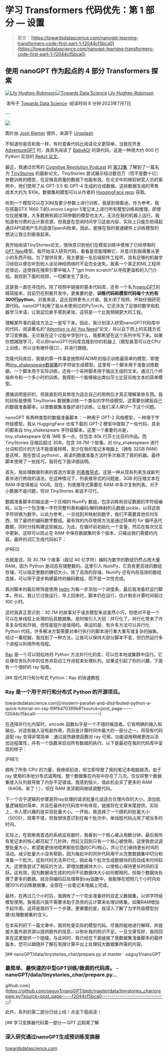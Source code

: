 # 学习 Transformers 代码优先：第 1 部分 — 设置

> 原文：[https://towardsdatascience.com/nanogpt-learning-transformers-code-first-part-1-f2044cf5bca0](https://towardsdatascience.com/nanogpt-learning-transformers-code-first-part-1-f2044cf5bca0)

## 使用 nanoGPT 作为起点的 4 部分 Transformers 探索

[](https://medium.com/@oaguy1?source=post_page-----f2044cf5bca0--------------------------------)[![Lily Hughes-Robinson](../Images/b610721a40e274e7fb81418395314ae3.png)](https://medium.com/@oaguy1?source=post_page-----f2044cf5bca0--------------------------------)[](https://towardsdatascience.com/?source=post_page-----f2044cf5bca0--------------------------------)[![Towards Data Science](../Images/a6ff2676ffcc0c7aad8aaf1d79379785.png)](https://towardsdatascience.com/?source=post_page-----f2044cf5bca0--------------------------------) [Lily Hughes-Robinson](https://medium.com/@oaguy1?source=post_page-----f2044cf5bca0--------------------------------)

·发布于 [Towards Data Science](https://towardsdatascience.com/?source=post_page-----f2044cf5bca0--------------------------------) ·阅读时间 8 分钟·2023年7月7日

--

![](../Images/dfca366786f1d736d9f6aebbeedc4b65.png)

图片由 [Josh Riemer](https://unsplash.com/@joshriemer?utm_source=medium&utm_medium=referral) 提供，来源于 [Unsplash](https://unsplash.com/?utm_source=medium&utm_medium=referral)

不知道你是否和我一样，有时查看代码比阅读论文更简单。当我在开发 [AdventureGPT](https://github.com/oaguy1/AdventureGPT) 时，我首先阅读了 [BabyAGI](https://github.com/yoheinakajima/babyagi) 的源代码，这是一种用大约 600 行 Python 实现的 [ReAct 论文](https://arxiv.org/abs/2210.03629)。

最近，我通过优秀的 [Cognitive Revolution Podcast](https://www.cognitiverevolution.ai/) 的 [第33集](https://www.cognitiverevolution.ai/e33-the-tiny-model-revolution-with-ronen-eldan-and-yuanzhi-li-of-microsoft-research/) 了解到了一篇名为 [TinyStories](https://arxiv.org/abs/2305.07759) 的最新论文。TinyStories 尝试展示经过数百万（而不是数十亿）参数训练的模型，在足够高质量的数据下也能有效。在论文中的微软研究人员的案例中，他们使用了从 GPT-3.5 和 GPT-4 生成的合成数据，这些数据生成的零售成本大约为 $10k。数据集和模型可以从作者的 [HuggingFace repo](https://huggingface.co/roneneldan) 获取。

听到一个模型可以在30M及更少参数上进行训练，我感到很着迷。作为参考，我在搭载GTX 1660 Ti的Lenovo Legion 5笔记本上进行所有模型训练和推理。即使仅仅是推理，大多数拥有超过3B参数的模型也太大，无法在我的机器上运行。我知道有付费的云计算资源，但我是在空闲时间学习这些内容，实际上只能负担得起通过API调用产生的适度OpenAI账单。因此，能够在我的普通硬件上训练模型的想法让我立刻振奋起来。

我开始阅读TinyStories论文，很快意识到他们在模型训练中使用了已经停用的[GPT Neo](https://github.com/EleutherAI/gpt-neo)模型。我开始深入研究代码，看看是否能理解它，并意识到我需要从更小的东西开始。为了提供背景，我主要是一名后端软件工程师，具有足够的机器学习经验以便在听到别人谈论神经网络时不会完全迷失。我离一个真正的ML工程师还很远，这使我在搜索引擎中输入了“gpt from scratch”以寻找更温和的入门介绍。我找到下面的视频，一切都发生了变化。

这是我一直在寻找的。除了视频中链接的基本代码库，还有一个名为[nanoGPT](https://github.com/karpathy/nanoGPT)的精简版本，目前仍在积极开发中。更重要的是，**训练代码和模型代码每个大约有300行python**。对我来说，这比视频更令人兴奋。我关闭了视频，开始仔细研究源代码。nanoGPT利用了我从未使用过的PyTorch。它还涉及了足够的数学和机器学习术语，让我这位新手感到紧张。这将是一个比我预期更大的工程。

理解某件事的最佳方法之一是写下来。因此，我计划深入研究nanoGPT代码库中的代码，阅读著名的“[Attention is All You Need](https://arxiv.org/abs/1706.03762)”论文，并以自下而上的实践方式学习变换器。无论我在这个过程中学到什么，我都希望在这个系列中写下来。如果你想跟随学习，可以将nanoGPT代码库克隆到你的机器上（模型甚至可以在CPU上训练，所以没有硬件借口），并进行跟随。

克隆代码库后，我做的第一件事是按照README的指示训练最简单的模型，即使用[tiny_shakespeare数据集](https://huggingface.co/datasets/tiny_shakespeare)的字符级生成模型。这里有一个脚本用于准备训练数据，一个脚本用于实际训练，还有一个采样脚本用于输出生成的文本。通过几个终端命令和一个多小时的训练，我得到一个能够输出类似莎士比亚风格文本的简单模型。

遵循说明是好的，但我直到将其修改为适合自己的用例后才真正理解某些东西。我的目标是使用 TinyStories 数据集训练一个类似的字符级模型。这需要创建我自己的数据准备脚本，以使数据集准备好进行训练。让我们*深入探讨*一下这个问题。

nanoGPT 有两种类型的数据准备脚本：一种用于 GPT-2 风格模型，一种用于字符级模型。我从 HuggingFace 仓库下载的 GPT-2 模型中提取了一些代码，其余的都来自 tiny_shakespeare 字符级脚本。这里一个重要的点是，tiny_shakespeare 仅有 1MB 多一点，仅包含 40k 行莎士比亚的作品。而 TinyStories 压缩后超过 3GB，包含 39.7M 个故事。对 tiny_shakespeare 进行分词和切片的方法不能直接转移，至少在我的笔记本电脑上（拥有 32GB RAM）是这样。我在尝试 pythonic、易读的数据准备方法时多次崩溃了我的机器。最终脚本使用了一些技巧，我将在下面详细说明。

首先，我处理数据列表的首选方案是 [列表推导式](https://realpython.com/list-comprehension-python/)，这是一种从现有列表生成新列表并进行修改的语法。在这种情况下，列表推导式的问题是，3GB 的压缩文本在 RAM 中变得接近 10GB。现在，列表推导式需要在 RAM 中多次复制列表。对于小数据不是问题，但对 TinyStories 来说不可行。

数据准备脚本的输出是一个压缩的 NumPy 数组，包含训练和验证数据的字符级编码，以及一个包含唯一字符完整列表和编码/解码映射的元数据 pickle，以将这些字符转换为数字。以此为参考，一旦找到并映射到数字，我们不需要其他任何东西，除了最终的编码数字数组。最有效的内存使用方法是通过简单的 for 循环迭代数据，同时分段构建这些输出。为此，在循环前初始化一个变量，然后在每次交互中更新。这样可以防止在 RAM 中保存数据集的多个版本，只输出我们需要的内容。最终的词汇生成代码如下：

[PRE0]

也就是说，将 30.7M 个故事（超过 40 亿字符）编码为数字的数组仍然占用大量 RAM，因为 Python 是动态存储整数的。这里引入 NumPy，它具有更高效的数组存储，可以指定整数的确切大小。除了高效的存储，NumPy 还有内存高效的数组连接，可以用于逐步构建最终的编码数组，而不是一次性完成。

我对脚本的最后修饰是使用 [tqdm](https://pypi.org/project/tqdm/) 为每一步添加一个进度条，最后我准备好运行脚本。所以，我让它过夜运行，早上回来时，脚本仍在运行，估计剩余计算时间超过 100 小时。

这时我真正意识到：30.7M 的故事对于语言模型来说虽然小巧，但绝对不是一个可以在单线程上处理的玩具数据集。是时候引入大招：并行化了。并行化带来了许多复杂性和开销，但性能提升是值得的。幸运的是，有许多方法可以并行化 Python 代码。许多解决方案需要对串行执行的脚本进行重大重写或复杂的抽象。经过一番挖掘，我找到了一种方法，让我可以保持大部分脚本不变，但仍然运行多个进程以利用所有线程。

[Ray](https://www.ray.io) 是一个可以轻松地将 Python 方法并行化的库，可以在本地或集群中运行。它处理任务队列中的任务并启动工作进程来处理队列。如果这引起了你的兴趣，下面有一个很好的 ray 指南。

[](/modern-parallel-and-distributed-python-a-quick-tutorial-on-ray-99f8d70369b8?source=post_page-----f2044cf5bca0--------------------------------) [## 现代并行和分布式 Python：Ray 的快速教程

### Ray 是一个用于并行和分布式 Python 的开源项目。

towardsdatascience.com](/modern-parallel-and-distributed-python-a-quick-tutorial-on-ray-99f8d70369b8?source=post_page-----f2044cf5bca0--------------------------------)

在选择并行化内容时，encode 函数似乎是一个不错的候选者。它有明确的输入和输出，对这些输入没有副作用，而且是计算时间中最大的一部分之一。将现有代码适配 ray 变得非常简单：通过装饰器使函数对 ray 可用，功能调用稍微更改以添加远程属性，并有一个函数来启动所有数据的执行。以下是最初在我的代码库中呈现的样子：

[PRE1]

拥有了所有 CPU 的力量，我继续前进，却立即导致了我的笔记本电脑崩溃。由于 ray 使用的本地分布式调用栈，整个数据集在内存中存在了几次。仅仅将整个数据集放入队列就导致了内存不足错误。我感到恼火，借此机会买了更多的 RAM（64GB，来了！），但在 RAM 发货期间继续调整代码。

下一个合乎逻辑的步骤是将ray处理的请求批量化成适合合理内存的大小。添加批量逻辑相对简单，并且在最终的代码库中有体现，链接将在文章末尾提供。实际上，令人感兴趣的是实验批量大小。一开始，我选择了一个随机的批量大小（5000），效果不错，但我很快意识到在每个批次中，单线程代码占用了相当多的时间。

实际上，在观察我首选的系统监视器时，我看到一个核心被占用数分钟，最后我所有笔记本的核心都亮起了几秒钟，然后又回到只有一个核心被使用。这使我尝试调整批量大小，希望能更快地喂养那些饥饿的CPU核心，并让它们保持更长时间的活动。减少批量大小没有帮助，因为每批中的同步代码用于从完整数据集中切分和准备一个批次。这些代码无法并行化，因此每个批次生成数据块的启动成本时间较大。这使我尝试了相反的方法，即增加数据块大小，以使核心保持更长时间的活跃。这有效，因为数据块生成的时间不论数据块大小如何都相同，但每个数据块处理了更多的数据。结合将编码后处理移到ray函数中，我能够在短短几个小时内处理30%的训练数据集，全部在一台笔记本电脑上完成。

最终，在再过几个小时后，我拥有了一个完全准备好的自定义数据集，以供字符级模型使用。我很高兴我不需要求助于昂贵的云计算来处理训练集，如果RAM增加不起作用，这将是我的下一个步骤。更重要的是，我深入了解了为字符级模型创建/处理数据集的含义。

在本系列的下一篇文章中，我将检查实际的模型代码，尽我所能地进行解释，并链接大量外部资源以提供额外的信息，以弥补我的知识不足。一旦文章写好，我将回来在这里提供一个链接。与此同时，我已经在下面链接了我数据集准备脚本的最终版本，您可以跟随并了解在有限计算平台上处理较大数据集所需的内容。

[](https://github.com/oaguy1/nanoGPT/blob/master/data/tinystories_char/prepare.py?source=post_page-----f2044cf5bca0--------------------------------) [## nanoGPT/data/tinystories_char/prepare.py at master · oaguy1/nanoGPT

### 最简单、最快速的中型GPT训练/微调的代码库。 - nanoGPT/data/tinystories_char/prepare.py…

github.com](https://github.com/oaguy1/nanoGPT/blob/master/data/tinystories_char/prepare.py?source=post_page-----f2044cf5bca0--------------------------------)

此外，系列的第二部分已经上线！点击下面阅读！

[](/learning-transformers-code-first-part-2-gpt-up-close-and-personal-1635b52ae0d7?source=post_page-----f2044cf5bca0--------------------------------) [## 学习变换器代码第一部分 — GPT 近距离了解

### 深入研究通过nanoGPT生成预训练变换器

[towardsdatascience.com](/learning-transformers-code-first-part-2-gpt-up-close-and-personal-1635b52ae0d7?source=post_page-----f2044cf5bca0--------------------------------)
